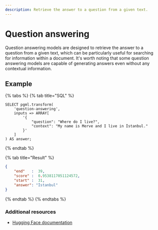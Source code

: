 ```yaml
---
description: Retrieve the answer to a question from a given text.
---
```


# Question answering

Question answering models are designed to retrieve the answer to a question from a given text, which can be particularly useful for searching for information within a document. It's worth noting that some question answering models are capable of generating answers even without any contextual information.

## Example

{% tabs %}
{% tab title="SQL" %}

```postgresql
SELECT pgml.transform(
    'question-answering',
    inputs => ARRAY[
        '{
            "question": "Where do I live?",
            "context": "My name is Merve and I live in İstanbul."
        }'
    ]
) AS answer;
```

{% endtab %}

{% tab title="Result" %}

```json
{
    "end"   :  39, 
    "score" :  0.9538117051124572, 
    "start" :  31, 
    "answer": "İstanbul"
}
```

{% endtab %}
{% endtabs %}


### Additional resources

- [Hugging Face documentation](https://huggingface.co/tasks/question-answering)
